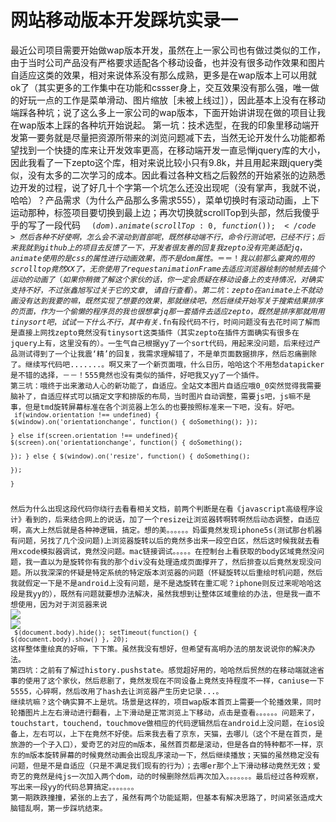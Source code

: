    网站移动版本开发踩坑实录一
   ==========================
   
   最近公司项目需要开始做wap版本开发，虽然在上一家公司也有做过类似的工作，由于当时公司产品没有严格要求适配各个移动设备，也并没有很多动作效果和图片自适应这类的效果，相对来说体系没有那么成熟，更多是在wap版本上可以用就ok了（其实更多的工作集中在功能和cssser身上，交互效果没有那么强，唯一做的好玩一点的工作是菜单滑动、图片缩放［未被上线过］），因此基本上没有在移动端踩各种坑；说了这么多上一家公司的wap版本，下面开始讲讲现在做的项目让我在wap版本上踩的各种坑开始说起。
   第一坑：技术选型，在我的印象里移动端开发第一要务就是尽量把资源所带来的浏览问题减下去，当然无论开发什么功能都希望找到一个快捷的库来让开发效率更高，在移动端开发一直忌惮jquery库的大小，因此我看了一下zepto这个库，相对来说比较小只有9.8k，并且用起来跟jquery类似，没有太多的二次学习的成本。因此看过各种文档之后毅然的开始紧张的边熟悉边开发的过程，说了好几十个字第一个坑怎么还没出现呢（没有掌声，我就不说，哈哈）？产品需求（为什么产品那么多需求555），菜单切换时有滚动动画，上下运动那种，标签项目要切换到最上边；再次切换就scrollTop到头部，然后我傻乎乎的写了一段代码
  　<code>$(dom).animate({scrollTop:0}, function() {});</code>
然后各种不好使啊，怎么会不滚动到首部呢，既然移动端不行，命令行测试吧，已经不行；后来我就到github上的项目去反馈了一下，开发者很友善的回复我zepto没有完美适配jq，animate使用的是css的属性进行动画效果，而不是dom属性。＝＝！我以前那么豪爽的用的scrolltop竟然XX了，无奈使用了requestanimationFrame去适应浏览器绘制的帧频去搞个运动的动画了（如果你稍微了解这个家伙的话，你一定会质疑在移动设备上的支持情况，对确实支持不好，不过张鑫旭写过关于它的文章,请自行查看）。
   第二坑：zepto在animate上不就动画没有达到我要的嘛，既然实现了想要的效果，那就继续吧，然后继续开始写关于搜索结果排序的页面，作为一个偷懒的程序员的我也很想拿jq那一套插件去适应zepto，既然是排序那就用用tinysort吧，试试一下什么不行，其中有关$.fn有段代码不行，时间问题没有去花时间了解而是直接上网找zepto竟然没有tinysort这类插件（其实zepto在插件方面确实有很多在jquery上有，这里没有的）。一生气自己根据yy了一个sort代码，用起来没问题，后来经过产品测试得到了一个让我震‘精’的回复，我需求理解错了，不是单页面数据排序，然后忍痛删除了。继续写代码吧.......。啊又来了一个新页面哦，什么日历，哈哈这个不用愁datapicker是不错的选择，－－！555竟然也没有类似的插件，好吧我又yy了一个插件。
   第三坑：哦终于出来激动人心的新功能了，自适应。全站文本图片自适应哦0_0突然觉得我需要脑补了，自适应样式可以搞定文字和排版的布局，当时图片自动调整，需要js吧，js嘛不是事，但是tmd旋转屏幕标准在各个浏览器上怎么的也要按照标准来一下吧，没有。好吧。
   <code>
    if(window.orientation !== undefined) {
        $(window).on('orientationchange', function() {
             doSomething();
        });  
    } else if(screen.orientation !== undefined){
        $(screen).on('orientationchange', function() {
            doSomething();   
        });
    } else {
        $(window).on('resize', function() {
           doSomething();    
        });  
    }    
   </code>
    然后为什么出现这段代码你绕行去看看相关文档，前两个判断是在看《javascript高级程序设计》看到的，后来结合网上的说话，加了一个resize让浏览器转啊转啊然后动态调整，自适应啊，高大上然后就是各种神逻辑，搞定。想的美。。。。。。妈蛋竟然发现iphone5s(测试那台机器有问题，另找了几个没问题)上浏览器旋转以后的竟然多出来一段空白区，然后这时候我就去看用xcode模拟器调试，竟然没问题。mac链接调试。。。。。在控制台上看获取的body区域竟然没问题，我一直以为是旋转你有我的那个div没有处理造成页面撑开了，然后排查以后竟然发现没问题。所以我深深的怀疑是特定系统的特定版本浏览器的问题（怀疑旋转以后重绘时机问题，然后我就假定一下是不是android上没有问题，是不是选旋转在重汇呢？iphone则反过来呢哈哈这段是我yy的），既然有问题就要想办法解决，虽然我想到让整体区域重绘的办法，但是我一直不想使用，因为对于浏览器来说
    <img src="http://images.cnitblog.com/i/331158/201407/011702323244952.png"/>
    <img src="http://images.cnitblog.com/i/331158/201407/011702413407974.png"/>
    <code>
      $(document.body).hide();
      setTimeout(function() {
            $(document.body).show()
      }, 20);
    </code>
    这样整体重绘真的好嘛，下下策。虽然我没有想好，但希望有高明办法的朋友说说你的解决办法。
  第四坑：之前有了解过history.pushstate。感觉超好用的，哈哈然后贸然的在移动端就途省事的使用了这个家伙，然后悲剧了，竟然发现在不同设备上竟然支持程度不一样，caniuse一下5555，心碎啊，然后改用了hash去让浏览器产生历史记录...。
  继续坑嘛？这个确实算不上是坑。场景是这样的，项目wap版本首页上需要一个轮播效果，同时轮播图片上左右滑动进行翻看，上下滑动是正常浏览上下移动，点击是查看。。。。。。问题来了，touchstart，touchend，touchmove做相应的代码逻辑然后在android上没问题，在ios设备上，左右可以，上下在竟然不好使。后来我去看了京东，天猫，去哪儿（这个不是在首页，是旅游的一个子入口），爱奇艺的对应的m版本，虽然首页都是滚动，但是各自的特种都不一样，京东的m版本旋转屏幕的时候竟然动画会出现乱序滚动一下，然后继续播放；天猫的虽然稳定没有问题，但是不是自适应（只是不满足我们现有的行为）；去哪er那个上下滑动移动竟然无效；爱奇艺的竟然是纯js一次加入两个dom，动的时候删除然后再次加入。。。。。。。最后经过各种观察，写出来一段yy的代码总算搞定。。。。。。。
  第一期跌跌撞撞，紧张的上去了，虽然有两个功能延期，但基本有解决思路了，时间紧张造成大脑错乱啊，第一步踩坑结束。 
